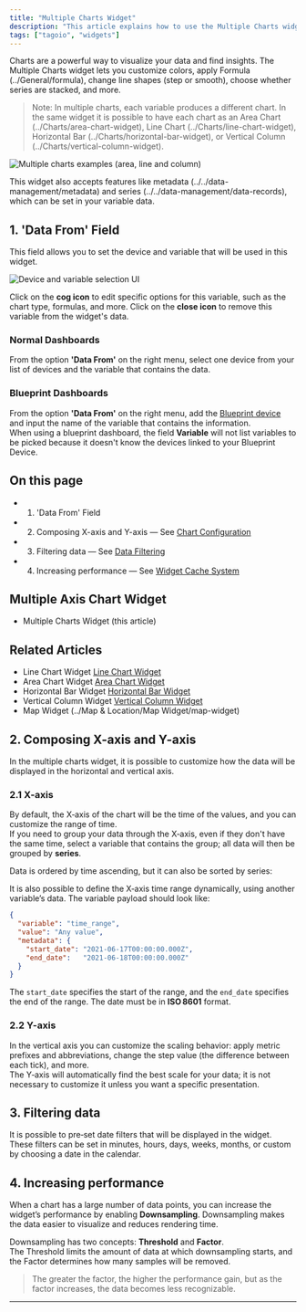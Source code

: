 ```yaml
---
title: "Multiple Charts Widget"
description: "This article explains how to use the Multiple Charts widget in TagoIO, including how each variable can produce a different chart type, configurable options, and the Data From field used to select device and variable sources."
tags: ["tagoio", "widgets"]
---
```

Charts are a powerful way to visualize your data and find insights. The Multiple Charts widget lets you customize colors, apply Formula (../General/formula), change line shapes (step or smooth), choose whether series are stacked, and more.

> Note: In multiple charts, each variable produces a different chart. In the same widget it is possible to have each chart as an Area Chart (../Charts/area-chart-widget), Line Chart (../Charts/line-chart-widget), Horizontal Bar (../Charts/horizontal-bar-widget), or Vertical Column (../Charts/vertical-column-widget).

![Multiple charts examples (area, line and column)](/docs_imagem/tagoio/multiple-charts-widget-2.png)

This widget also accepts features like metadata (../../data-management/metadata) and series (../../data-management/data-records), which can be set in your variable data.

## 1. 'Data From' Field

This field allows you to set the device and variable that will be used in this widget.

![Device and variable selection UI](/docs_imagem/tagoio/multiple-charts-widget-2.png)

Click on the **cog icon** to edit specific options for this variable, such as the chart type, formulas, and more. Click on the **close icon** to remove this variable from the widget's data.

### Normal Dashboards

From the option **'Data From'** on the right menu, select one device from your list of devices and the variable that contains the data.

### Blueprint Dashboards

From the option **'Data From'** on the right menu, add the [Blueprint device](../../devices/blueprint-devices-entities) and input the name of the variable that contains the information.  
When using a blueprint dashboard, the field **Variable** will not list variables to be picked because it doesn't know the devices linked to your Blueprint Device.

## On this page

- 1. 'Data From' Field
- 2. Composing X-axis and Y-axis — See [Chart Configuration](../widgets/chart-configuration#axes)
- 3. Filtering data — See [Data Filtering](../widgets/widget-data-filtering)
- 4. Increasing performance — See [Widget Cache System](../General/widget-cache-system)

## Multiple Axis Chart Widget

- Multiple Charts Widget (this article)

## Related Articles

- Line Chart Widget [Line Chart Widget](../Charts/line-chart-widget)
- Area Chart Widget [Area Chart Widget](../Charts/area-chart-widget)
- Horizontal Bar Widget [Horizontal Bar Widget](../Charts/horizontal-bar-widget)
- Vertical Column Widget [Vertical Column Widget](../Charts/vertical-column-widget)
- Map Widget (../Map & Location/Map Widget/map-widget)

## 2. Composing X-axis and Y-axis

In the multiple charts widget, it is possible to customize how the data will be displayed in the horizontal and vertical axis.

### 2.1 X-axis

By default, the X‑axis of the chart will be the time of the values, and you can customize the range of time.  
If you need to group your data through the X‑axis, even if they don't have the same time, select a variable that contains the group; all data will then be grouped by **series**.

<!-- Info icon placeholder: X-axis grouping example -->

Data is ordered by time ascending, but it can also be sorted by series:

<!-- Image temporarily disabled: Series sorting example - /cdn.elev.io/file/uploads/8Kr8tD8c3s2gigLME_FvaA_bT6A7DbPNHE1DBsJtJDw/c1IxSaBHG9OmIf4MOI9_tXqBo1IhruO5gcPnGdBbg5c/Captura%20de%20tela%20de%202021-06-22%2022-02-03-D7c.png -->

It is also possible to define the X‑axis time range dynamically, using another variable’s data. The variable payload should look like:

```json
{
  "variable": "time_range",
  "value": "Any value",
  "metadata": {
    "start_date": "2021-06-17T00:00:00.000Z",
    "end_date":   "2021-06-18T00:00:00.000Z"
  }
}
```

The `start_date` specifies the start of the range, and the `end_date` specifies the end of the range. The date must be in **ISO 8601** format.

### 2.2 Y-axis

In the vertical axis you can customize the scaling behavior: apply metric prefixes and abbreviations, change the step value (the difference between each tick), and more.  
The Y‑axis will automatically find the best scale for your data; it is not necessary to customize it unless you want a specific presentation.

<!-- Info icon placeholder: Y-axis configuration -->

## 3. Filtering data

It is possible to pre‑set date filters that will be displayed in the widget. These filters can be set in minutes, hours, days, weeks, months, or custom by choosing a date in the calendar.

<!-- Image temporarily disabled: Data filtering example - /cdn.elev.io/file/uploads/8Kr8tD8c3s2gigLME_FvaA_bT6A7DbPNHE1DBsJtJDw/oYbfUz7PUkwgxMRjS1ipZ3kdvTDoia_GebSxU26rBZs/chartFilterMultipleAxis-Dds.gif -->

## 4. Increasing performance

When a chart has a large number of data points, you can increase the widget’s performance by enabling **Downsampling**. Downsampling makes the data easier to visualize and reduces rendering time.

<!-- Image temporarily disabled: Downsampling example - /cdn.elev.io/file/uploads/8Kr8tD8c3s2gigLME_FvaA_bT6A7DbPNHE1DBsJtJDw/VHfKpB1Yo4XLOL1nWhQ5Ts6GjSLkrr9pM1weL4n7njk/chartDownsampling-Ukg.gif -->

Downsampling has two concepts: **Threshold** and **Factor**.  
The Threshold limits the amount of data at which downsampling starts, and the Factor determines how many samples will be removed.

> The greater the factor, the higher the performance gain, but as the factor increases, the data becomes less recognizable.

---